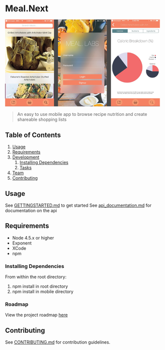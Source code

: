 # Meal.Next

<p align="center">
  <img src="/screenshots/meal-labs-comp_720.png?raw=true"/>
</p>

> An easy to use mobile app to browse recipe nutrition and create shareable shopping lists


## Table of Contents

1. [Usage](#Usage)
1. [Requirements](#requirements)
1. [Development](#development)
    1. [Installing Dependencies](#installing-dependencies)
    1. [Tasks](#tasks)
1. [Team](#team)
1. [Contributing](#contributing)

## Usage

See [GETTINGSTARTED.md](GETTINGSTARTED.md) to get started
See [api_documentation.md](api_documentation.md) for documentation on the api

## Requirements

- Node 4.5.x or higher
- Exponent
- XCode
- npm

### Installing Dependencies

From within the root directory:

1. npm install in root directory
2. npm install in mobile directory

### Roadmap

View the project roadmap [here](LINK_TO_PROJECT_ISSUES)


## Contributing

See [CONTRIBUTING.md](CONTRIBUTING.md) for contribution guidelines.
